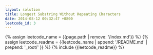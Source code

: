 ```yaml
---
layout: solution
title: Longest Substring Without Repeating Characters
date: 2014-08-12 00:32:47 +0800
leetcode_id: 3
---
```

{% assign leetcode_name = {{page.path | remove: '/index.md'}}  %}
{% assign leetcode_readme = {{leetcode_name | append: '/README.md' | prepend: '_root/' }}  %}
{% include {{leetcode_readme}} %}

